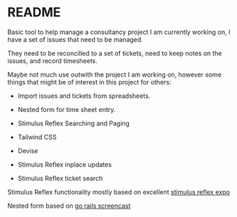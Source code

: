 # README

Basic tool to help manage a consultancy project I am currently working on, I have a set of issues that need to be managed. 

They need to be reconcilled to a set of tickets, need to keep notes on the issues, and record timesheets. 

Maybe not much use outwith the project I am working on, however some things that might be of interest in this project for others:

  * Import issues and tickets from spreadsheets.

  * Nested form for time sheet entry.

  * Stimulus Reflex Searching and Paging

  * Tailwind CSS

  * Devise

  * Stimulus Reflex inplace updates

  * Stimulus Reflex ticket search

Stimulus Reflex functionality mostly based on excellent [stimulus reflex expo](https://expo.stimulusreflex.com/)

Nested form based on [go rails screencast](https://gorails.com/episodes/dynamic-nested-forms-with-stimulus-js)